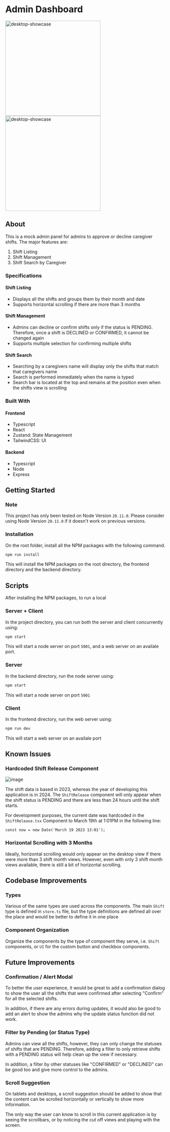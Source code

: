 # Admin Dashboard

<img src="https://github.com/yilverdeja/caregiver-admin-dashboard/assets/29952939/ab9b6e5f-5f28-461e-856b-d9a9651cd6a3" alt="desktop-showcase" width="auto" height="300">
<img src="https://github.com/yilverdeja/caregiver-admin-dashboard/assets/29952939/29b52ebb-153e-476b-bf6d-2538d43eeace" alt="desktop-showcase" width="auto" height="300">

## About

This is a mock admin panel for admins to approve or decline caregiver shifts. The major features are:

1. Shift Listing
2. Shift Management
3. Shift Search by Caregiver

### Specifications

#### Shift Listing

-   Displays all the shifts and groups them by their month and date
-   Supports horizontal scrolling if there are more than 3 months

#### Shift Management

-   Admins can decline or confirm shifts only if the status is PENDING. Therefore, once a shift is DECLINED or CONFIRMED, it cannot be changed again
-   Supports multiple selection for confirming multiple shifts

#### Shift Search

-   Searching by a caregivers name will display only the shifts that match that caregivers name
-   Search is performed immediately when the name is typed
-   Search bar is located at the top and remains at the position even when the shifts view is scrolling

### Built With

#### Frontend

-   Typescript
-   React
-   Zustand: State Management
-   TailwindCSS: UI

#### Backend

-   Typescript
-   Node
-   Express

## Getting Started

### Note

This project has only been tested on Node Version `20.11.0`. Please consider using Node Version `20.11.0` if it doesn't work on previous versions.

### Installation

On the root folder, install all the NPM packages with the following command.

```sh
npm run install
```

This will install the NPM packages on the root directory, the frontend directory and the backend directory.

## Scripts

After installing the NPM packages, to run a local

### Server + Client

In the project directory, you can run both the server and client concurrently using:

```sh
npm start
```

This will start a node server on port `5001`, and a web server on an availale port.

### Server

In the backend directory, run the node server using:

```sh
npm start
```

This will start a node server on port `5001`

### Client

In the frontend directory, run the web server using:

```sh
npm run dev
```

This will start a web server on an availale port

## Known Issues

### Hardcoded Shift Release Component

![image](https://github.com/yilverdeja/caregiver-admin-dashboard/assets/29952939/d776435e-bfb9-4b01-bc5b-8034a1195fe6)

The shift data is based in 2023, whereas the year of developing this application is in 2024. The `ShiftRelease` component will only appear when the shift status is PENDING and there are less than 24 hours until the shift starts.

For development purposes, the current date was hardcoded in the `ShiftRelease.tsx` Component to March 19th at 1:01PM in the following line:

```tsx
const now = new Date('March 19 2023 13:01');
```

### Horizontal Scrolling with 3 Months

Ideally, horizontal scrolling would only appear on the desktop view if there were more than 3 shift month views. However, even with only 3 shift month views available, there is still a bit of horizontal scrolling.

## Codebase Improvements

### Types

Various of the same types are used across the components. The main `Shift` type is defined in `store.ts` file, but the type definitions are defined all over the place and would be better to define it in one place

### Component Organization

Organize the components by the type of component they serve, i.e. `Shift` components, or `UI` for the custom button and checkbox components.

## Future Improvements

### Confirmation / Alert Modal

To better the user experience, it would be great to add a confirmation dialog to show the user all the shifts that were confirmed after selecting "Confirm" for all the selected shifts.

In addition, if there are any errors during updates, it would also be good to add an alert to show the admins why the update status function did not work.

### Filter by Pending (or Status Type)

Admins can view all the shifts, however, they can only change the statuses of shifts that are PENDING. Therefore, adding a filter to only retrieve shifts with a PENDING status will help clean up the view if necessary.

In addition, a filter by other statuses like "CONFIRMED" or "DECLINED" can be good too and give more control to the admins.

### Scroll Suggestion

On tablets and desktops, a scroll suggestion should be added to show that the content can be scrolled horizontally or vertically to show more information.

The only way the user can know to scroll in this current application is by seeing the scrollbars, or by noticing the cut off views and playing with the screen.
